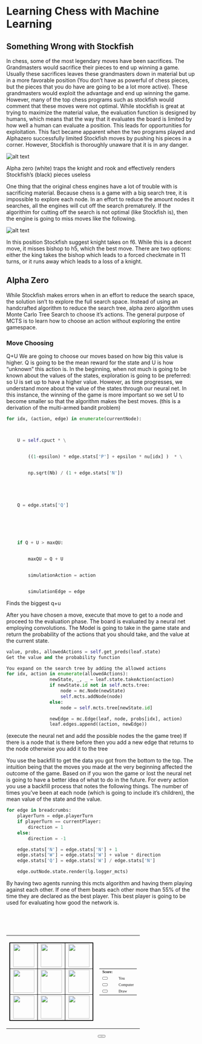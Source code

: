 # Learning Chess with Machine Learning
## Something Wrong with Stockfish
In chess, some of the most legendary moves have been sacrifices. The Grandmasters would sacrifice their pieces to end up winning a game. Usually these sacrifices leaves these grandmasters down in material but up in a more favorable position (You don’t have as powerful of chess pieces, but the pieces that you do have are going to be a lot more active). These grandmasters would exploit the advantage and end up winning the game. However, many of the top chess programs such as stockfish would comment that these moves were not optimal. While stockfish is great at trying to maximize the material value, the evaluation function is designed by humans, which means that the way that it evaluates the board is limited by how well a human can evaluate a position. This leads for opportunities for exploitation.
 This fact became apparent when the two programs played and Alphazero successfully limited Stockfish moves by pushing his pieces in a corner. However, Stockfish is thoroughly unaware that it is in any danger.

![alt text]( https://github.com/supersteph/DeepReinforcementLearning/blob/master/images/Screenshot%20from%202018-04-25%2023-33-10.png)

Alpha zero (white) traps the knight and rook and effectively renders Stockfish’s (black) pieces useless


 One thing that the original chess engines have a lot of trouble with is sacrificing material. Because chess is a game with a big search tree, it is impossible to explore each node. In an effort to reduce the amount nodes it searches, all the engines will cut off the search prematurely. If the algorithim for cutting off the search is not optimal (like Stockfish is), then the engine is going to miss moves like the following.

![alt text]( https://github.com/supersteph/DeepReinforcementLearning/blob/master/images/Screenshot%20from%202018-05-02%2019-16-06.png)


In this position Stockfish suggest knight takes on f6. While this is a decent move, it misses bishop to h5, which the best move. There are two options: either the king takes the bishop which leads to a forced checkmate in 11 turns, or it runs away which leads to a loss of a knight.

## Alpha Zero

While Stockfish makes errors when in an effort to reduce the search space, the solution isn’t to explore the full search space. Instead of using an handcrafted algorithm to reduce the search tree, alpha zero algorithm uses Monte Carlo Tree Search to choose it’s actions. The general purpose of MCTS is to learn how to choose an action without exploring the entire gamespace.
### Move Choosing
Q+U
We are going to choose our moves based on how big this value is higher. Q is going to be the mean reward for the state and U is how “unknown” this action is. In the beginning, when not much is going to be known about the values of the states, exploration is going to be preferred: so U is set up to have a higher value. However, as time progresses, we understand more about the value of the states through our neural net. In this instance, the winning of the game is more important so we set U to become smaller so that the algorithm makes the best moves.
(this is a derivation of the multi-armed bandit problem)


```python
for idx, (action, edge) in enumerate(currentNode):



	U = self.cpuct * \


		((1-epsilon) * edge.stats['P'] + epsilon * nu[idx] )  * \


		np.sqrt(Nb) / (1 + edge.stats['N'])


		


	Q = edge.stats['Q']






	if Q + U > maxQU:


		maxQU = Q + U


		simulationAction = action


		simulationEdge = edge
```

Finds the biggest q+u


After you have chosen a move, execute that move to get to a node and proceed to the evaluation phase.
The board is evaluated by a neural net employing convolutions. The Model is going to take in the game state and return the probability of the actions that you should take, and the value at the current state.


```python
value, probs, allowedActions = self.get_preds(leaf.state)
Get the value and the probability function

You expand on the search tree by adding the allowed actions 			
for idx, action in enumerate(allowedActions):
				newState, _, _ = leaf.state.takeAction(action)
				if newState.id not in self.mcts.tree:
					node = mc.Node(newState)
					self.mcts.addNode(node)
				else:
					node = self.mcts.tree[newState.id]

				newEdge = mc.Edge(leaf, node, probs[idx], action)
				leaf.edges.append((action, newEdge))
```

(execute the neural net and add the possible nodes the the game tree)
If there is a node that is there before then you add a new edge that returns to the node otherwise you add it to the tree

You use the backfill to get the data you got from the bottom to the top. The intuition being that the moves you made at the very beginning affected the outcome of the game. Based on if you won the game or lost the neural net is going to have a better idea of what to do in the future. For every action you use a backfill process that notes the following things. The number of times you’ve been at each node (which is going to include it’s children), the mean value of the state and the value.

```python
for edge in breadcrumbs:
	playerTurn = edge.playerTurn
	if playerTurn == currentPlayer:
		direction = 1
	else:
		direction = -1

	edge.stats['N'] = edge.stats['N'] + 1
	edge.stats['W'] = edge.stats['W'] + value * direction
	edge.stats['Q'] = edge.stats['W'] / edge.stats['N']

	edge.outNode.state.render(lg.logger_mcts)

```

By having two agents running this mcts algorithm and having them playing against each other. If one of them beats each other more than 55% of the time they are declared as the best player. This best player is going to be used for evaluating how good the network is.

<br>


<script language="JavaScript">
var x = "krestik.gif";
var o = "nolik.gif";
var blank = "blank.jpg";
var pause = 0;
var all = 0;
var a = 0;
var b = 0;
var c = 0;
var d = 0;
var e = 0;
var f = 0;
var g = 0;
var h = 0;
var i = 0;
var temp="";
var ok = 0;
var cf = 0;
var choice=9;
var aRandomNumber = 0;
var comp = 0; 
var t = 0;
var wn = 0;
var ls = 0;
var ts = 0;
function logicOne() {
	if ((a==1)&&(b==1)&&(c==1)) all=1;
	if ((a==1)&&(d==1)&&(g==1)) all=1;
	if ((a==1)&&(e==1)&&(i==1)) all=1;
	if ((b==1)&&(e==1)&&(h==1)) all=1;
	if ((d==1)&&(e==1)&&(f==1)) all=1;
	if ((g==1)&&(h==1)&&(i==1)) all=1;
	if ((c==1)&&(f==1)&&(i==1)) all=1;
	if ((g==1)&&(e==1)&&(c==1)) all=1;
	if ((a==2)&&(b==2)&&(c==2)) all=2;
	if ((a==2)&&(d==2)&&(g==2)) all=2;
	if ((a==2)&&(e==2)&&(i==2)) all=2;
	if ((b==2)&&(e==2)&&(h==2)) all=2;
	if ((d==2)&&(e==2)&&(f==2)) all=2;
	if ((g==2)&&(h==2)&&(i==2)) all=2;
	if ((c==2)&&(f==2)&&(i==2)) all=2;
	if ((g==2)&&(e==2)&&(c==2)) all=2;
	if ((a != 0)&&(b != 0)&&(c != 0)&&(d != 0)&&(e != 0)&&(f != 0)&&(g != 0)&&(h != 0)&&(i != 0)&&(all == 0)) all = 3;
} 

function clearOut() {
	document.game.you.value="0";
	document.game.computer.value="0";
	document.game.ties.value="0";
}
function checkSpace() {
	if ((temp=="A")&&(a==0)) {
		ok=1;
		if (cf==0) a=1;
		if (cf==1) a=2;
	}
	if ((temp=="B")&&(b==0)) {
		ok=1;
		if (cf==0) b=1;
		if (cf==1) b=2;
	}
	if ((temp=="C")&&(c==0)) {
		ok=1;
		if (cf==0) c=1;
		if (cf==1) c=2;
	}
	if ((temp=="D")&&(d==0)) {
		ok=1;
		if (cf==0) d=1;
		if (cf==1) d=2;
	}
	if ((temp=="E")&&(e==0)) {
		ok=1;
		if (cf==0) e=1;
		if (cf==1) e=2;
	}
	if ((temp=="F")&&(f==0)) {
		ok=1
		if (cf==0) f=1;
		if (cf==1) f=2;
	}
	if ((temp=="G")&&(g==0)) {
		ok=1
		if (cf==0) g=1;
		if (cf==1) g=2;
	}
	if ((temp=="H")&&(h==0)) {
		ok=1;
		if (cf==0) h=1;
		if (cf==1) h=2;
	}
	if ((temp=="I")&&(i==0)) {
		ok=1;
		if (cf==0) i=1; 
		if (cf==1) i=2; 
	}
}
function yourChoice(chName) {
	pause = 0;
	if (all!=0) ended();
	if (all==0) {
		cf = 0;
		ok = 0;
		temp=chName;
		checkSpace();
		if (ok==1) {
			document.images[chName].src = x;
		}
		if (ok==0)taken();
		process();
		if ((all==0)&&(pause==0)) myChoice();
	}
}
function taken() {
	alert("This cell in not empty! Try another")
	pause=1;
}
function myChoice() {
	temp="";
	ok = 0;
	cf=1;
	logicTwo();
	logicThree();
	checkSpace();
	while(ok==0) {
		aRandomNumber=Math.random()
		comp=Math.round((choice-1)*aRandomNumber)+1;
		if (comp==1) temp="A";
		if (comp==2) temp="B";
		if (comp==3) temp="C";
		if (comp==4) temp="D";
		if (comp==5) temp="E";
		if (comp==6) temp="F";
		if (comp==7) temp="G";
		if (comp==8) temp="H";
		if (comp==9) temp="I";
		checkSpace();
	}
	document.images[temp].src= o;
	process();
}
function ended() {
	alert("Game over! To play once more press a button 'New Game'")
}
function process() {
	logicOne();
	if (all==1){ alert("You win!"); wn++; }
	if (all==2){ alert("You lose!"); ls++; }
	if (all==3){ alert("Draw!"); ts++; }
	if (all!=0) {
		document.game.you.value = wn;
		document.game.computer.value = ls;
		document.game.ties.value = ts;
	}
}
function playAgain() {
	if (all==0) {
		if(confirm("Âû óâåðåíû ?")) reset();
	}
	if (all>0) reset();
}
function reset() {
	all = 0;
	a = 0;
	b = 0;
	c = 0;
	d = 0;
	e = 0;
	f = 0;
	g = 0;
	h = 0;
	i = 0;
	temp="";
	ok = 0;
	cf = 0;
	choice=9;
	aRandomNumber = 0;
	comp = 0;
	document.images.A.src= blank;
	document.images.B.src= blank;
	document.images.C.src= blank;
	document.images.D.src= blank;
	document.images.E.src= blank;
	document.images.F.src= blank;
	document.images.G.src= blank;
	document.images.H.src= blank;
	document.images.I.src= blank;
	if (t==0) { t=2; myChoice(); }
	t--;
}
var ie4 = (document.all) ? true : false;
var nn4 = (document.layers) ? true : false;
</script> </p>

<p><br>
</p>

<form name="game">
<div align="center"><center><table border="0">
<TBODY>
<tr>
<td><table border="1" borderColor="#000000" cellPadding="0" cellSpacing="0">
<TBODY>
<tr>
<td><a href="javascript:yourChoice('A')"><img border="0" height="61" name="A"
src="blank.jpg" width="56"></a></td>
<td><a href="javascript:yourChoice('B')"><img border="0" height="61" name="B"
src="blank.jpg" width="56"></a></td>
<td><a href="javascript:yourChoice('C')"><img border="0" height="61" name="C"
src="blank.jpg" width="56"></a></td>
</tr>
<tr>
<td><a href="javascript:yourChoice('D')"><img border="0" height="61" name="D"
src="blank.jpg" width="56"></a></td>
<td><a href="javascript:yourChoice('E')"><img border="0" height="61" name="E"
src="blank.jpg" width="56"></a></td>
<td><a href="javascript:yourChoice('F')"><img border="0" height="61" name="F"
src="blank.jpg" width="56"></a></td>
</tr>
<tr>
<td><a href="javascript:yourChoice('G')"><img border="0" height="61" name="G"
src="blank.jpg" width="56"></a></td>
<td><a href="javascript:yourChoice('H')"><img border="0" height="61" name="H"
src="blank.jpg" width="56"></a></td>
<td><a href="javascript:yourChoice('I')"><img border="0" height="61" name="I"
src="blank.jpg" width="56"></a></td>
</tr>
</TBODY>
</table>
</td>
<td><table>
<TBODY>
<tr colspan="2">
<td><font face="MS Sans Serif" size="1"><b>Score:</b></font></td>
</tr>
<tr>
<td><font face="MS Sans Serif" size="1"><input name="you" size="5"
style="font-family: MS Sans Serif; font-size: 1"></font></td>
<td><font face="MS Sans Serif" size="1">You</font></td>
</tr>
<tr>
<td><font face="MS Sans Serif" size="1"><input name="computer" size="5"
style="font-family: MS Sans Serif; font-size: 1"></font></td>
<td><font face="MS Sans Serif" size="1">Computer</font></td>
</tr>
<tr>
<td><font face="MS Sans Serif" size="1"><input name="ties" size="5"
style="font-family: MS Sans Serif; font-size: 1"></font></td>
<td><font face="MS Sans Serif" size="1">Draw</font></td>
</tr>
</TBODY>
</table>
</td>
</tr>
</TBODY>
</table>
</center></div><div align="center"><center><p><input onclick="playAgain();" type="button"
value="New Game"
style="font-family: MS Sans Serif; font-size: 1; font-weight: bold"> </p>
</center></div>
</form>
